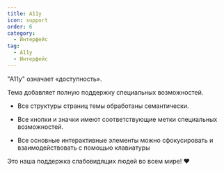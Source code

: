 ```yaml
---
title: A11y
icon: support
order: 6
category:
  - Интерфейс
tag:
  - A11y
  - Интерфейс
---
```


"A11y" означает «доступность».

Тема добавляет полную поддержку специальных возможностей.

- Все структуры страниц темы обработаны семантически.

- Все кнопки и значки имеют соответствующие метки специальных возможностей.

- Все основные интерактивные элементы можно сфокусировать и взаимодействовать с помощью клавиатуры

Это наша поддержка слабовидящих людей во всем мире! :heart:
